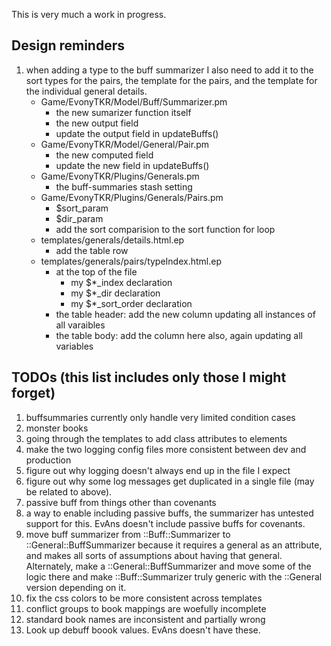This is very much a work in progress.

## Design reminders

1.  when adding a type to the buff summarizer I also need to add it to
    the sort types for the pairs, the template for the pairs,
    and the template for the individual general details.
    * Game/EvonyTKR/Model/Buff/Summarizer.pm
      - the new sumarizer function itself
      - the new output field
      - update the output field in updateBuffs()
    * Game/EvonyTKR/Model/General/Pair.pm
      - the new computed field
      - update the new field in updateBuffs()
    * Game/EvonyTKR/Plugins/Generals.pm
      - the buff-summaries stash setting
    * Game/EvonyTKR/Plugins/Generals/Pairs.pm
      - $sort_param
      - $dir_param
      - add the sort comparision to the sort function for loop
    * templates/generals/details.html.ep
      - add the table row
    * templates/generals/pairs/typeIndex.html.ep
      - at the top of the file
        * my $*_index declaration
        * my $*_dir declaration
        * my $*_sort_order declaration
      - the table header: add the new column updating all instances of all
        varaibles
      - the table body: add the column here also, again updating all variables

## TODOs (this list includes only those I might forget)

1. buffsummaries currently only handle very limited condition cases
1. monster books
1. going through the templates to add class attributes to elements
1. make the two logging config files more consistent between dev and production
1. figure out why logging doesn't always end up in the file I expect
1. figure out why some log messages get duplicated in a single file (may be
   related to above).
1. passive buff from things other than covenants
1. a way to enable including passive buffs, the summarizer has untested support
   for this.  EvAns doesn't include passive buffs for covenants.
1. move buff summarizer from ::Buff::Summarizer to ::General::BuffSummarizer
   because it requires a general as an attribute, and makes all sorts of
   assumptions about having that general.  Alternately, make a ::General::BuffSummarizer and move some of the logic there and make ::Buff::Summarizer truly generic with the ::General version depending on it.
1. fix the css colors to be more consistent across templates
1. conflict groups to book mappings are woefully incomplete
1. standard book names are inconsistent and partially wrong
1. Look up debuff boook values. EvAns doesn't have these.
